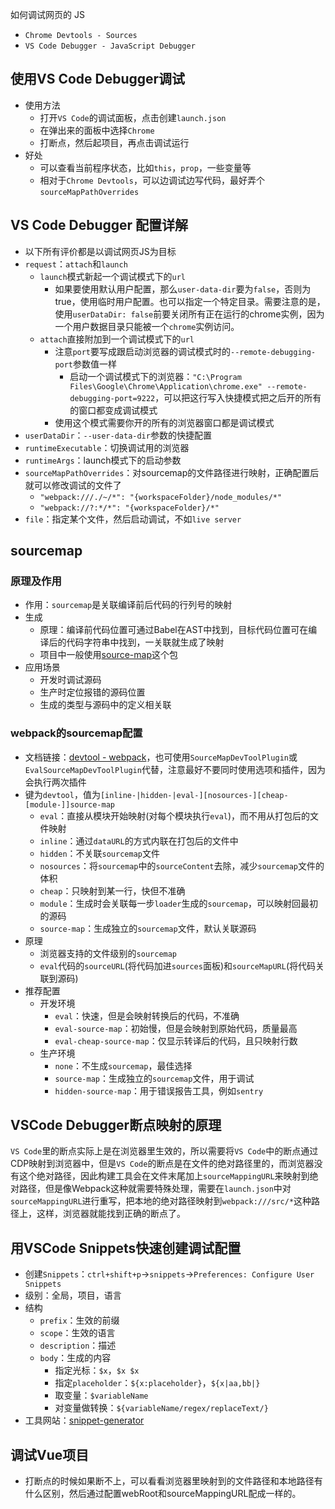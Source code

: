 如何调试网页的 JS
- `Chrome Devtools - Sources`
- `VS Code Debugger - JavaScript Debugger`

## 使用VS Code Debugger调试

- 使用方法
	- 打开`VS Code`的调试面板，点击创建`launch.json`
	- 在弹出来的面板中选择`Chrome`
	- 打断点，然后起项目，再点击调试运行
- 好处
	- 可以查看当前程序状态，比如`this`，`prop`，一些变量等
	- 相对于`Chrome Devtools`，可以边调试边写代码，最好弄个`sourceMapPathOverrides`

## VS Code Debugger 配置详解

- 以下所有评价都是以调试网页JS为目标
- `request`：`attach`和`launch`
	- `launch`模式新起一个调试模式下的`url`
		- 如果要使用默认用户配置，那么`user-data-dir`要为`false`，否则为true，使用临时用户配置。也可以指定一个特定目录。需要注意的是，使用`userDataDir: false`前要关闭所有正在运行的chrome实例，因为一个用户数据目录只能被一个`chrome`实例访问。
	- `attach`直接附加到一个调试模式下的`url`
		- 注意`port`要写成跟启动浏览器的调试模式时的`--remote-debugging-port`参数值一样
			- 启动一个调试模式下的浏览器：`"C:\Program Files\Google\Chrome\Application\chrome.exe" --remote-debugging-port=9222`，可以把这行写入快捷模式把之后开的所有的窗口都变成调试模式
		- 使用这个模式需要你开的所有的浏览器窗口都是调试模式
- `userDataDir`：`--user-data-dir`参数的快捷配置
- `runtimeExecutable`：切换调试用的浏览器
- `runtimeArgs`：launch模式下的启动参数
- `sourceMapPathOverrides`：对sourcemap的文件路径进行映射，正确配置后就可以修改调试的文件了
	- `"webpack:///./~/*": "{workspaceFolder}/node_modules/*"`
	- `"webpack://?:*/*": "{workspaceFolder}/*"`
- `file`：指定某个文件，然后启动调试，不如`live server`

## sourcemap

### 原理及作用

- 作用：`sourcemap`是关联编译前后代码的行列号的映射
- 生成
	- 原理：编译前代码位置可通过Babel在AST中找到，目标代码位置可在编译后的代码字符串中找到，一关联就生成了映射
	- 项目中一般使用[source-map](https://www.npmjs.com/package/source-map)这个包
- 应用场景
	- 开发时调试源码
	- 生产时定位报错的源码位置
	- 生成的类型与源码中的定义相关联

### webpack的sourcemap配置

- 文档链接：[devtool - webpack](https://webpack.docschina.org/configuration/devtool/#root)，也可使用`SourceMapDevToolPlugin`或`EvalSourceMapDevToolPlugin`代替，注意最好不要同时使用选项和插件，因为会执行两次插件
- 键为`devtool`，值为`[inline-|hidden-|eval-][nosources-][cheap-[module-]]source-map`
	- `eval`：直接从模块开始映射(对每个模块执行`eval`)，而不用从打包后的文件映射
	- `inline`：通过`dataURL`的方式内联在打包后的文件中
	- `hidden`：不关联`sourcemap`文件
	- `nosources`：将`sourcemap`中的`sourceContent`去除，减少`sourcemap`文件的体积
	- `cheap`：只映射到某一行，快但不准确
	- `module`：生成时会关联每一步`loader`生成的`sourcemap`，可以映射回最初的源码
	- `source-map`：生成独立的`sourcemap`文件，默认关联源码
- 原理
	- 浏览器支持的文件级别的`sourcemap`
	- `eval`代码的`sourceURL`(将代码加进`sources`面板)和`sourceMapURL`(将代码关联到源码)
- 推荐配置
	- 开发环境
		- `eval`：快速，但是会映射转换后的代码，不准确
		- `eval-source-map`：初始慢，但是会映射到原始代码，质量最高
		- `eval-cheap-source-map`：仅显示转译后的代码，且只映射行数
	- 生产环境
		- `none`：不生成`sourcemap`，最佳选择
		- `source-map`：生成独立的`sourcemap`文件，用于调试
		- `hidden-source-map`：用于错误报告工具，例如`sentry`

## VSCode Debugger断点映射的原理

`VS Code`里的断点实际上是在浏览器里生效的，所以需要将`VS Code`中的断点通过CDP映射到浏览器中，但是`VS Code`的断点是在文件的绝对路径里的，而浏览器没有这个绝对路径，因此构建工具会在文件末尾加上`sourceMappingURL`来映射到绝对路径，但是像Webpack这种就需要特殊处理，需要在`launch.json`中对`sourceMappingURL`进行重写，把本地的绝对路径映射到`webpack:///src/*`这种路径上，这样，浏览器就能找到正确的断点了。

## 用VSCode Snippets快速创建调试配置

- 创建`Snippets`：`ctrl+shift+p`->`snippets`->`Preferences: Configure User Snippets`
- 级别：全局，项目，语言
- 结构
	- `prefix`：生效的前缀
	- `scope`：生效的语言
	- `description`：描述
	- `body`：生成的内容
		- 指定光标：`$x`，`$x $x`
		- 指定`placeholder`：`${x:placeholder}`，`${x|aa,bb|}`
		- 取变量：`$variableName`
		- 对变量做转换：`${variableName/regex/replaceText/}`
- 工具网站：[snippet-generator](https://snippet-generator.app/)

## 调试Vue项目

- 打断点的时候如果断不上，可以看看浏览器里映射到的文件路径和本地路径有什么区别，然后通过配置webRoot和sourceMappingURL配成一样的。
